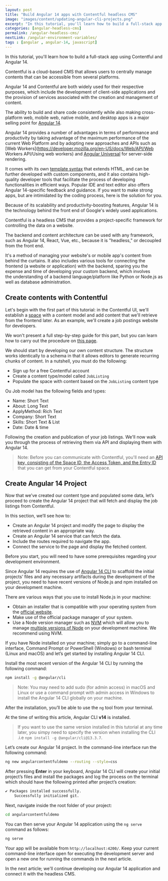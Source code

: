 ```yaml
---
layout: post
title: "Build Angular 14 apps with Contentful headless CMS"
image: "images/content/updating-angular-cli-projects.png"
excerpt: "In this tutorial, you'll learn how to build a full-stack app using Contentful and Angular 14." 
categories: [angular-headless-cms]
permalink: /angular-headless-cms/
nextLink: /angular-environment-variables/
tags : [angular , angular-14, javascript] 
---
```


In this tutorial, you'll learn how to build a full-stack app using Contentful and Angular 14.

Contentful is a cloud-based CMS that allows users to centrally manage contents that can be accessible from several platforms.

Angular 14 and Contentful are both widely used for their respective purposes, which include the development of client-side applications and the provision of services associated with the creation and management of content.


The ability to build and share code consistently while also making cross-platform web, mobile web, native mobile, and desktop apps is a major selling point for [Angular 14](https://angular.io/).


Angular 14 provides a number of advantages in terms of performance and productivity by taking advantage of the maximum performance of the current Web Platform and by adopting new approaches and APIs such as [Web Workers](https://developer.mozilla.org/en-US/docs/Web/API/Web Workers API/Using web workers) and [Angular Universal](https://angular.io/guide/universal) for server-side rendering.


It comes with its own [template syntax](https://angular.io/guide/template-syntax) that extends HTML, and can be further developed with custom components, and it also contains high-quality developer tools that facilitate the process of developing functionalities in efficient ways. Popular IDE and text editor also offers Angular 14-specific feedback and guidance. If you want to make strong apps, but are intimidated by the coding process, here is the solution for you.


Because of its scalability and productivity-boosting features, Angular 14 is the technology behind the front end of Google's widely used applications.


Contentful is a headless CMS that provides a project-specific framework for controlling the data on a website.


The backend and content architecture can be used with any framework, such as Angular 14, React, Vue, etc., because it is "headless," or decoupled from the front end.


It's a method of managing your website's or mobile app's content from behind the curtains. It also includes various tools for connecting the frontend (a website or application) with the backend, sparing you the expense and time of developing your custom backend, which involves the understanding of a backend language/platform like Python or Node.js as well as database administration.

## Create contents with Contentful

Let's begin with the first part of this tutorial: in the Contentful UI, we'll establish a [space](https://www.contentful.com/help/spaces-and-organizations/) with a content model and add content that we'll retrieve from the frontend later. As an example, we'll create a job postings website for developers.

We won't present a full step-by-step guide for this part, but you can learn how to carry out the procedure on [this page](https://www.contentful.com/help/contentful-101/).

We should start by developing our own content structure. The structure works identically to a schema in that it allows editors to generate recurring chunks of content. In a nutshell, you must do the following:

-   Sign up for a free Contentful account
-   Create a content type/model called `JobListing`
-   Populate the space with content based on the `JobListing` content type
    
Ou Job model has the following fields and types:

-   Name: Short Text
-   About: Long Text
-   ApplyMethod: Rich Text
-   Company: Short Text
-   Skills: Short Text & List 
-   Date: Date & time

    
Following the creation and publication of your job listings. We'll now walk you through the process of retrieving them via API and displaying them with Angular 14.

> Note: Before you can communicate with Contentful, you'll need an [API key, consisting of the Space ID, the Access Token, and the Entry ID](https://www.contentful.com/developers/docs/references/authentication/) that you can get from your Contentful space.

## Create Angular 14 Project

Now that we’ve created our content type and populated some data, let’s proceed to create the Angular 14 project that will fetch and display the job listings from Contentful.

In this section, we’ll see how to:

-   Create an Angular 14 project and modify the page to display the retrieved content in an appropriate way.
-   Create an Angular 14 service that can fetch the data.
-   Include the routes required to navigate the app.
-   Connect the service to the page and display the fetched content.
    
Before you start, you will need to have some prerequisites regarding your development environment.

Since Angular 14 requires the use of [Angular 14 CLI](https://efficientcoder.net/install-angular-cli/) to scaffold the initial projects’ files and any necessary artifacts during the development of the project, you need to have recent versions of Node.js and npm installed on your development machine.

There are various ways that you use to install Node.js in your machine:

-   Obtain an installer that is compatible with your operating system from the [official website](https://nodejs.org/).
-   Make use of the official package manager of your system.
-   Use a Node version manager such as [NVM](https://github.com/nvm-sh/nvm) which will allow you to manage [multiple versions of Node](https://www.shabang.dev/multiple-versions-node-nvm/) on your development machine. We recommend using NVM.
 
If you have Node installed on your machine; simply go to a command-line interface, Command Prompt or PowerShell (Windows) or bash terminal (Linux and macOS) and let’s get started by installing Angular 14 CLI.

Install the most recent version of the Angular 14 CLI by running the following command:

```bash
npm install -g @angular/cli  
```
> Note: You may need to add sudo (for admin access) in macOS and Linux or use a command prompt with admin access in Windows to install the Angular 14 CLI globally on your machine.

After the installation, you’ll be able to use the `ng` tool from your terminal. 

At the time of writing this article, Angular CLI **v14** is installed.

> If you want to use the same version installed in this tutorial at any time later, you simpy need to specify the version when installing the CLI .i.e   `npm install -g @angular/cli@13.3.7`. 

Let’s create our Angular 14 project. In the command-line interface run the following command:

```bash
ng new angularcontentfuldemo --routing --style=css
```

After pressing **Enter** in your keyboard, Angular 14 CLI will create your initial project’s files and install the packages and log the process on the terminal which should have the following printed after project’s creation:

```bash
✔ Packages installed successfully.
    Successfully initialized git.
```

Next, navigate inside the root folder of your project:

```bash
cd angularcontentfuldemo  
```

You can then serve your Angular 14 application using the `ng serve` command as follows:

```bash
ng serve  
```

Your app will be available from `http://localhost:4200/`. Keep your current command-line interface open for executing the development server and open a new one for running the commands in the next article.

In the next article; we'll continue developing our Angular 14 application and connect it with the headless CMS. 




